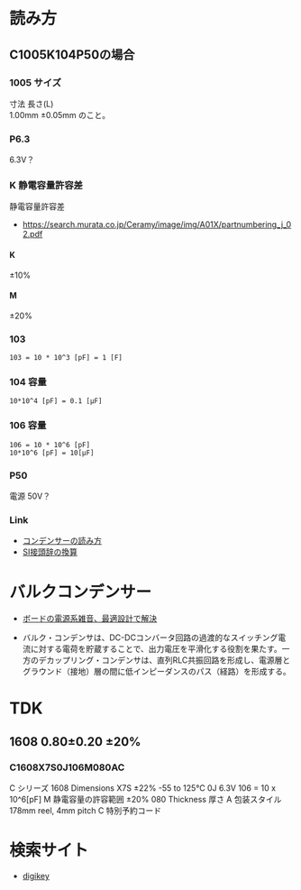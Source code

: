 # 読み方
## C1005K104P50の場合

### 1005 サイズ
寸法
長さ(L)	
1.00mm ±0.05mm
のこと。

### P6.3
6.3V？


### K 静電容量許容差
静電容量許容差
- https://search.murata.co.jp/Ceramy/image/img/A01X/partnumbering_j_02.pdf

#### K
±10%
#### M 
±20%

### 103
```
103 = 10 * 10^3 [pF] = 1 [F]
```

### 104 容量
```
10*10^4 [pF] = 0.1 [μF]
```
### 106 容量
```
106 = 10 * 10^6 [pF]
10*10^6 [pF] = 10[μF]
```



### P50
電源 50V？

### Link
- [コンデンサーの読み方](https://www.jarl.org/Japanese/7_Technical/lib1/konden.htm)
- [SI接頭辞の換算](https://keisan.casio.jp/exec/system/1555310765)

# バルクコンデンサー
- [ボードの電源系雑音、最適設計で解決](https://eetimes.itmedia.co.jp/ee/articles/0712/10/news119_3.html#:~:text=%E3%83%90%E3%83%AB%E3%82%AF%E3%83%BB%E3%82%B3%E3%83%B3%E3%83%87%E3%83%B3%E3%82%B5%E3%81%AF%E3%80%81DC%2D,%EF%BC%88%E7%B5%8C%E8%B7%AF%EF%BC%89%E3%82%92%E5%BD%A2%E6%88%90%E3%81%99%E3%82%8B%E3%80%82)

- バルク・コンデンサは、DC-DCコンバータ回路の過渡的なスイッチング電流に対する電荷を貯蔵することで、出力電圧を平滑化する役割を果たす。一方のデカップリング・コンデンサは、直列RLC共振回路を形成し、電源層とグラウンド（接地）層の間に低インピーダンスのパス（経路）を形成する。

# TDK
## 1608 0.80±0.20 ±20% 
### C1608X7S0J106M080AC
C シリーズ
1608 Dimensions
X7S ±22% -55 to 125℃
0J 6.3V
106 = 10 x 10^6[pF]
M  静電容量の許容範囲 ±20%
080 Thickness 厚さ
A 包装スタイル 178mm reel, 4mm pitch
C 特別予約コード


# 検索サイト
- [digikey](https://www.digikey.jp/ja/products/filter/%E3%82%BB%E3%83%A9%E3%83%9F%E3%83%83%E3%82%AF%E3%82%B3%E3%83%B3%E3%83%87%E3%83%B3%E3%82%B5/60)
